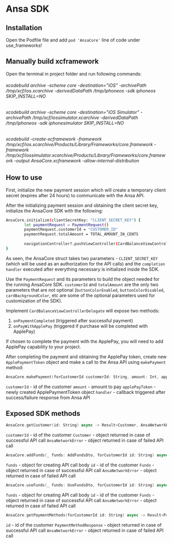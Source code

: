# Ansa SDK
## Installation

Open the Podfile file and add ```pod 'AnsaCore'``` line of code under use_frameworks!

## Manually build xcframework

Open the terminal in project folder and run following commands:

###### xcodebuild archive -scheme core -destination="iOS" -archivePath /tmp/xcf/ios.xcarchive -derivedDataPath /tmp/iphoneos -sdk iphoneos SKIP_INSTALL=NO

###### xcodebuild archive -scheme core -destination="iOS Simulator" -archivePath /tmp/xcf/iossimulator.xcarchive -derivedDataPath /tmp/iphoneos -sdk iphonesimulator SKIP_INSTALL=NO

###### xcodebuild -create-xcframework -framework /tmp/xcf/ios.xcarchive/Products/Library/Frameworks/core.framework -framework /tmp/xcf/iossimulator.xcarchive/Products/Library/Frameworks/core.framework -output AnsaCore.xcframework -allow-internal-distribution

## How to use 

First, initialize the new payment session which will create a temporary client secret (expires after 24 hours) to communicate with the Ansa API.

After the initializing payment session and obtaining the client secret key, initialize the AnsaCore SDK with the following:

```sh
AnsaCore.initialize(clientSecretKey: "CLIENT_SECRET_KEY") {
        let paymentRequest = PaymentRequest()
        paymentRequest.customerId = "CUSTOMER_ID"
        paymentRequest.totalAmount = TOTAL_AMOUNT_IN_CENTS
        
        navigationController?.pushViewController(CardBalanceViewController(paymentRequest: paymentRequest), animated: true)
}
```

As seen, the AnsaCore struct takes two parameters - ```CLIENT_SECRET_KEY``` (which will be used as an authorization for the API calls) and the ```completion handler``` executed after everything necessary is initialized inside the SDK.

Use the ```PaymentRequest``` and its parameters to build the object needed for the running AnsaCore SDK. ```customerId``` and ```totalAmount``` are the only two parameters that are not optional (```buttonColorEnabled```, ```buttonColorDisabled```, ```cardBackgroundColor```, etc are some of the optional parameters used for customization of the SDK).

Implement ```CardBalanceViewControllerDelegate``` will expose two methods:
1. ```onPaymentCompleted``` (triggered after successful payment) 
2. ```onPayWithApplePay``` (triggered if purchase will be completed with ApplePay)

If chosen to complete the payment with the ApplePay, you will need to add ApplePay capability to your project.

After completing the payment and obtaining the ApplePay token, create new ```ApplePaymentToken``` object and make a call to the Ansa API using ```makePayment``` method:

```swift
AnsaCore.makePayment(forCustomerId customerId: String, amount: Int, applePayToken: ApplePaymentToken, _ handler: @escaping (Result<Void, AnsaNetworkError>) -> Void)
```
`customerId` - id of the customer
`amount` - amount to pay
`applePayToken` - newly created ApplePaymentToken object
`handler` - callback triggered after success/failure response from Ansa API

## Exposed SDK methods

```swift
AnsaCore.getCustomer(id: String) async -> Result<Customer, AnsaNetworkError>
```
`customerId` - id of the customer
`Customer` - object returned in case of successful API call
`AnsaNetworkError` - object returned in case of failed API call

```swift
AnsaCore.addFunds(_ funds: AddFundsDto, forCustomerId id: String) async -> Result<Funds, AnsaNetworkError>
```
`funds` - object for creating API call body
`id` - id of the customer
`Funds` - object returned in case of successful API call
`AnsaNetworkError` - object returned in case of failed API call

```swift
AnsaCore.useFunds(_ funds: UseFundsDto, forCustomerId id: String) async -> Result<Funds, AnsaNetworkError>
```
`funds` - object for creating API call body
`id` - id of the customer
`Funds` - object returned in case of successful API call
`AnsaNetworkError` - object returned in case of failed API call

```swift
AnsaCore.getPaymentMethods(forCustomerId id: String) async -> Result<PaymentMethodResponse, AnsaNetworkError>
```
`id` - id of the customer
`PaymentMethodResponse` - object returned in case of successful API call
`AnsaNetworkError` - object returned in case of failed API call